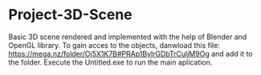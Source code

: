 # Project-3D-Scene
Basic 3D scene rendered and implemented with the help of Blender and OpenGL library. 
To gain acces to the objects, danwload this file: https://mega.nz/folder/Oj5X1K7B#PRAp1BylrGDbTrCuljM9Og and add it to the folder.
Execute the Untitled.exe to run the main aplication.
